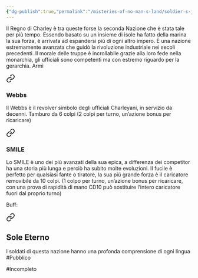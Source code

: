 ```yaml
---
{"dg-publish":true,"permalink":"/misteries-of-no-man-s-land/soldier-s-journal/nazioni/regno-di-charley/"}
---
```


Il Regno di Charley è tra queste forse la seconda Nazione che è stata tale per più tempo. Essendo basato su un insieme di isole ha fatto della marina la sua forza, è arrivata ad espandersi più di ogni altro impero. È una nazione estremamente avanzata che guidò la rivoluzione industriale nei secoli precedenti. Il morale delle truppe è incrollabile grazie alla loro fede nella monarchia, gli ufficiali sono competenti ma con estremo riguardo per la gerarchia.
Armi

<div class="transclusion internal-embed is-loaded"><a class="markdown-embed-link" href="/Pistole/#webbs" aria-label="Open link"><svg xmlns="http://www.w3.org/2000/svg" width="24" height="24" viewBox="0 0 24 24" fill="none" stroke="currentColor" stroke-width="2" stroke-linecap="round" stroke-linejoin="round" class="svg-icon lucide-link"><path d="M10 13a5 5 0 0 0 7.54.54l3-3a5 5 0 0 0-7.07-7.07l-1.72 1.71"></path><path d="M14 11a5 5 0 0 0-7.54-.54l-3 3a5 5 0 0 0 7.07 7.07l1.71-1.71"></path></svg></a><div class="markdown-embed">



### Webbs
Il Webbs è il revolver simbolo degli ufficiali Charleyani, in servizio da decenni. Tamburo da 6 colpi (2 colpi per turno, un’azione bonus per ricaricare)


</div></div>


<div class="transclusion internal-embed is-loaded"><a class="markdown-embed-link" href="/misteries-of-no-man-s-land/soldier-s-journal/armi/fucili/#smile" aria-label="Open link"><svg xmlns="http://www.w3.org/2000/svg" width="24" height="24" viewBox="0 0 24 24" fill="none" stroke="currentColor" stroke-width="2" stroke-linecap="round" stroke-linejoin="round" class="svg-icon lucide-link"><path d="M10 13a5 5 0 0 0 7.54.54l3-3a5 5 0 0 0-7.07-7.07l-1.72 1.71"></path><path d="M14 11a5 5 0 0 0-7.54-.54l-3 3a5 5 0 0 0 7.07 7.07l1.71-1.71"></path></svg></a><div class="markdown-embed">



### SMILE
Lo SMILE è uno dei più avanzati della sua epica, a differenza dei competitor ha una storia più lunga e perciò ha subito molte evoluzioni. Il fucile è perfetto per qualsiasi fante o tiratore, la sua più grande forza è il caricatore removibile da 10 colpi. (1 colpo per turno, un’azione bonus per ricaricare, con una prova di rapidità di mano CD10 può sostituire l’intero caricatore fuori dal proprio turno)

</div></div>


Buff:

<div class="transclusion internal-embed is-loaded"><a class="markdown-embed-link" href="/misteries-of-no-man-s-land/soldier-s-journal/meccaniche/buff/#sole-eterno" aria-label="Open link"><svg xmlns="http://www.w3.org/2000/svg" width="24" height="24" viewBox="0 0 24 24" fill="none" stroke="currentColor" stroke-width="2" stroke-linecap="round" stroke-linejoin="round" class="svg-icon lucide-link"><path d="M10 13a5 5 0 0 0 7.54.54l3-3a5 5 0 0 0-7.07-7.07l-1.72 1.71"></path><path d="M14 11a5 5 0 0 0-7.54-.54l-3 3a5 5 0 0 0 7.07 7.07l1.71-1.71"></path></svg></a><div class="markdown-embed">



## Sole Eterno
I soldati di questa nazione hanno una profonda comprensione di ogni lingua
#Pubblico

</div></div>

#Incompleto